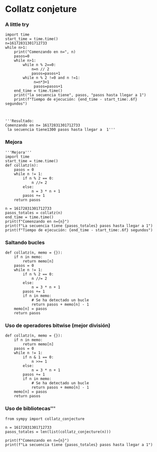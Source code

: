 # Collatz conjeture
### A little try

    import time
    start_time = time.time()
    n=16172831301712733
    while n>1:
        print("Comenzando en n=", n)
        pasos=0
        while n>1:
            while n % 2==0:
                n=n // 2
                pasos=pasos+1
            while n % 2 !=0 and n !=1:
                 n=n*3+1
                 pasos=pasos+1
        end_time = time.time()
        print("la secuencia tiene", pasos, "pasos hasta llegar a 1")
        print(f"Tiempo de ejecución: {end_time - start_time:.6f} segundos")
    
    
    
    '''Resultado:
    Comenzando en n= 16172831301712733
     la secuencia tiene1300 pasos hasta llegar a  1'''

### Mejora

    '''Mejora'''
    import time
    start_time = time.time()
    def collatz(n):
        pasos = 0
        while n != 1:
            if n % 2 == 0:
                n //= 2
            else:
                n = 3 * n + 1
            pasos += 1
        return pasos
    
    n = 16172831301712733
    pasos_totales = collatz(n)
    end_time = time.time()
    print(f"Comenzando en n={n}")
    print(f"La secuencia tiene {pasos_totales} pasos hasta llegar a 1")
    print(f"Tiempo de ejecución: {end_time - start_time:.6f} segundos")

### Saltando bucles

    def collatz(n, memo = {}):
        if n in memo:
            return memo[n]
        pasos = 0
        while n != 1:
            if n % 2 == 0:
                n //= 2
            else:
                n = 3 * n + 1
            pasos += 1
            if n in memo:
                # Se ha detectado un bucle
                return pasos + memo[n] - 1
        memo[n] = pasos
        return pasos

### Uso de operadores bitwise (mejor división)

    def collatz(n, memo = {}):
        if n in memo:
            return memo[n]
        pasos = 0
        while n != 1:
            if n & 1 == 0:
                n >>= 1
            else:
                n = 3 * n + 1
            pasos += 1
            if n in memo:
                # Se ha detectado un bucle
                return pasos + memo[n] - 1
        memo[n] = pasos
        return pasos

### Uso de bibliotecas'''
    from sympy import collatz_conjecture
    
    n = 16172831301712733
    pasos_totales = len(list(collatz_conjecture(n)))
    
    print(f"Comenzando en n={n}")
    print(f"La secuencia tiene {pasos_totales} pasos hasta llegar a 1")
